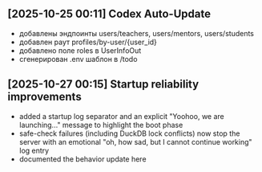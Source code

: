 ## [2025-10-25 00:11] Codex Auto-Update
- добавлены эндпоинты users/teachers, users/mentors, users/students
- добавлен раут profiles/by-user/{user_id}
- добавлено поле roles в UserInfoOut
- сгенерирован .env шаблон в /todo

## [2025-10-27 00:15] Startup reliability improvements
- added a startup log separator and an explicit "Yoohoo, we are launching..." message to highlight the boot phase
- safe-check failures (including DuckDB lock conflicts) now stop the server with an emotional "oh, how sad, but I cannot continue working" log entry
- documented the behavior update here
